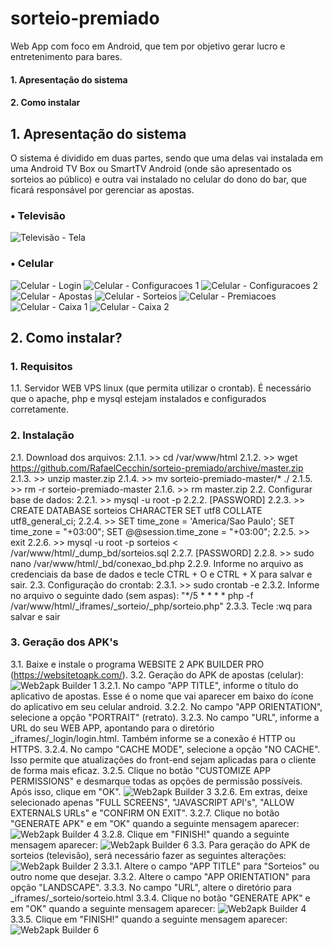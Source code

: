 # sorteio-premiado
Web App com foco em Android, que tem por objetivo gerar lucro e entretenimento para bares.

#### 1. Apresentação do sistema
#### 2. Como instalar

## 1. Apresentação do sistema

O sistema é dividido em duas partes, sendo que uma delas vai instalada em uma Android TV Box ou SmartTV Android (onde são apresentado os sorteios ao público) e outra vai instalado no celular do dono do bar, que ficará responsável por gerenciar as apostas.

  ### • Televisão
  
![Televisão - Tela](https://github.com/RafaelCecchin/sorteio-premiado/blob/master/_img/Televis%C3%A3o%20-%20Tela.png)

  ### • Celular
  
![Celular - Login](https://github.com/RafaelCecchin/sorteio-premiado/blob/master/_img/Celular%20-%20Login.jpg) ![Celular - Configuracoes 1](https://github.com/RafaelCecchin/sorteio-premiado/blob/master/_img/Celular%20-%20Configuracoes%201.jpg)
![Celular - Configuracoes 2](https://github.com/RafaelCecchin/sorteio-premiado/blob/master/_img/Celular%20-%20Configuracoes%202.jpg) ![Celular - Apostas](https://github.com/RafaelCecchin/sorteio-premiado/blob/master/_img/Celular%20-%20Apostas.jpg)
![Celular - Sorteios](https://github.com/RafaelCecchin/sorteio-premiado/blob/master/_img/Celular%20-%20Sorteios.jpg) ![Celular - Premiacoes](https://github.com/RafaelCecchin/sorteio-premiado/blob/master/_img/Celular%20-%20Premiacoes.jpg)
![Celular - Caixa 1](https://github.com/RafaelCecchin/sorteio-premiado/blob/master/_img/Celular%20-%20Caixa%201.jpg) ![Celular - Caixa 2](https://github.com/RafaelCecchin/sorteio-premiado/blob/master/_img/Celular%20-%20Caixa%202.jpg)

## 2. Como instalar?

### 1. Requisitos

1.1. Servidor WEB VPS linux (que permita utilizar o crontab). É necessário que o apache, php e mysql estejam instalados e configurados corretamente.

### 2. Instalação

2.1. Download dos arquivos:
	2.1.1. >> cd /var/www/html
	2.1.2. >> wget https://github.com/RafaelCecchin/sorteio-premiado/archive/master.zip
	2.1.3. >> unzip master.zip
	2.1.4. >> mv sorteio-premiado-master/* ./
	2.1.5. >> rm -r sorteio-premiado-master
	2.1.6. >> rm master.zip
2.2. Configurar base de dados:
	2.2.1. >> mysql -u root -p
	 2.2.2. [PASSWORD]
	2.2.3. >> CREATE DATABASE sorteios CHARACTER SET utf8 COLLATE utf8_general_ci;
	2.2.4. >> SET time_zone = 'America/Sao Paulo'; SET time_zone = "+03:00"; SET @@session.time_zone = "+03:00";
	2.2.5. >> exit
	2.2.6. >> mysql -u root -p sorteios < /var/www/html/_dump_bd/sorteios.sql
	2.2.7. [PASSWORD]
	2.2.8. >> sudo nano /var/www/html/_bd/conexao_bd.php
	2.2.9. Informe no arquivo as credenciais da base de dados e tecle CTRL + O e CTRL + X para salvar e sair.
2.3. Configuração do crontab:
	2.3.1. >> sudo crontab -e
	2.3.2. Informe no arquivo o seguinte dado (sem aspas): "*/5 * * * * php -f /var/www/html/_iframes/_sorteio/_php/sorteio.php"
	2.3.3. Tecle :wq para salvar e sair
		
### 3. Geração dos APK's

3.1. Baixe e instale o programa WEBSITE 2 APK BUILDER PRO (https://websitetoapk.com/).
3.2. Geração do APK de apostas (celular):
![Web2apk Builder 1](https://github.com/RafaelCecchin/sorteio-premiado/blob/master/_img/Web2apk%201.png)
	3.2.1. No campo "APP TITLE", informe o título do aplicativo de apostas. Esse é o nome que vai aparecer em baixo do ícone do aplicativo em seu celular android.
	3.2.2. No campo "APP ORIENTATION", selecione a opção "PORTRAIT" (retrato).
	3.2.3. No campo "URL", informe a URL do seu WEB APP, apontando para o diretório _iframes/_login/login.html. Também informe se a conexão é HTTP ou HTTPS.
	3.2.4. No campo "CACHE MODE", selecione a opção "NO CACHE". Isso permite que atualizações do front-end sejam aplicadas para o cliente de forma mais eficaz.
	3.2.5. Clique no botão "CUSTOMIZE APP PERMISSIONS" e desmarque todas as opções de permissão possíveis. Após isso, clique em "OK".
	![Web2apk Builder 3](https://github.com/RafaelCecchin/sorteio-premiado/blob/master/_img/Web2apk%203.png)
	3.2.6. Em extras, deixe selecionado apenas "FULL SCREENS", "JAVASCRIPT API's", "ALLOW EXTERNALS URLs" e "CONFIRM ON EXIT".
	3.2.7. Clique no botão "GENERATE APK" e em "OK" quando a seguinte mensagem aparecer:
	![Web2apk Builder 4](https://github.com/RafaelCecchin/sorteio-premiado/blob/master/_img/Web2apk%204.png)
	3.2.8. Clique em "FINISH!" quando a seguinte mensagem aparecer:
	![Web2apk Builder 6](https://github.com/RafaelCecchin/sorteio-premiado/blob/master/_img/Web2apk%206.png)
3.3. Para geração do APK de sorteios (televisão), será necessário fazer as seguintes alterações:
![Web2apk Builder 2](https://github.com/RafaelCecchin/sorteio-premiado/blob/master/_img/Web2apk%202.png)
	3.3.1. Altere o campo "APP TITLE" para "Sorteios" ou outro nome que desejar.
	3.3.2. Altere o campo "APP ORIENTATION" para opção "LANDSCAPE".
	3.3.3. No campo "URL", altere o diretório para _iframes/_sorteio/sorteio.html
	3.3.4. Clique no botão "GENERATE APK" e em "OK" quando a seguinte mensagem aparecer:
	![Web2apk Builder 4](https://github.com/RafaelCecchin/sorteio-premiado/blob/master/_img/Web2apk%204.png)
	3.3.5. Clique em "FINISH!" quando a seguinte mensagem aparecer:
	![Web2apk Builder 6](https://github.com/RafaelCecchin/sorteio-premiado/blob/master/_img/Web2apk%206.png)
	
